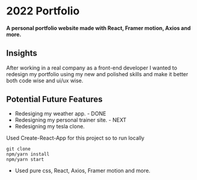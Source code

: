 # 2022 Portfolio

#### A personal portfolio website made with React, Framer motion, Axios and more.

## Insights

After working in a real company as a front-end developer I wanted to redesign my
portfolio using my new and polished skills and make it better both code wise and ui/ux wise.

## Potential Future Features

- Redesiging my weather app. - DONE
- Redesigning my personal trainer site. - NEXT
- Redesigning my tesla clone.

Used Create-React-App for this project so to run locally

```
git clone
npm/yarn install
npm/yarn start
```

- Used pure css, React, Axios, Framer motion and more.
